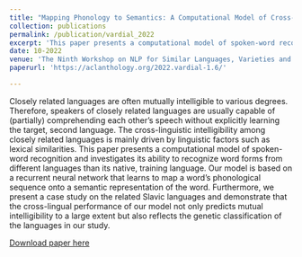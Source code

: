 ```yaml
---
title: "Mapping Phonology to Semantics: A Computational Model of Cross-Lingual Spoken-Word Recognition"
collection: publications
permalink: /publication/vardial_2022
excerpt: 'This paper presents a computational model of spoken-word recognition and investigates its ability to recognize word forms from different languages than its native, training language.'
date: 10-2022
venue: 'The Ninth Workshop on NLP for Similar Languages, Varieties and Dialects'
paperurl: 'https://aclanthology.org/2022.vardial-1.6/'

---
```

Closely related languages are often mutually intelligible to various degrees. Therefore, speakers of closely related languages are usually capable of (partially) comprehending each other’s speech without explicitly learning the target, second language. The cross-linguistic intelligibility among closely related languages is mainly driven by linguistic factors such as lexical similarities. This paper presents a computational model of spoken-word recognition and investigates its ability to recognize word forms from different languages than its native, training language. Our model is based on a recurrent neural network that learns to map a word’s phonological sequence onto a semantic representation of the word. Furthermore, we present a case study on the related Slavic languages and demonstrate that the cross-lingual performance of our model not only predicts mutual intelligibility to a large extent but also reflects the genetic classification of the languages in our study.

[Download paper here](https://aclanthology.org/2022.vardial-1.6/)